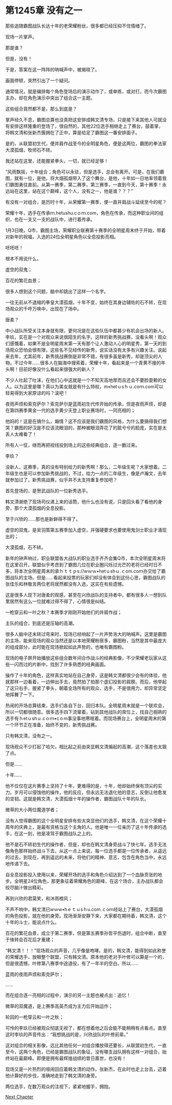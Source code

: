 # 第1245章 没有之一

那些追随霸图战队长达十年的老荣耀粉丝，很多都已经压抑不住情绪了。

现场一片掌声。

那是谁？

但是，没有！

于是，答案在这一阵阵的呐喊声中，被揭晓了。

画面停顿，突然引出了一个疑问。

通常情况，就是编排每个角色登场后的演示动作了，或单练，或对打。而今次霸图主办，却在角色演示中突出了组合这一主题。

这些组合竟然都不是，那么到底是？

掌声经久不息，霸图总算也没真把这安排成韩文清专场，只是接下来其他人可就没有安排这样隆重的登场了，很自然的，其他22位选手相继走上了赛台，鼓着掌，将韩文清和张新杰簇拥在了正中，算是给足了霸图这一番安排面子。

是的，从联盟初生代，便并肩作战至今的全明星角色，便是这两位，霸图的拳法家大漠孤烟，牧师石不转。

我还站在这里，还能握紧拳头，一切，就已经足够！

“风雨飘摇，十年组合；角色可以永驻，但是选手，总会有离开。可是，在我们霸图，就有一位，是他，将大烟孤烟带入了这个舞台，是他，十年如一日地率领着我们霸图勇往直前。从第一赛季，第二赛季，第三赛季，一直到今天，第十赛季！永远站在这里，站在这个巅峰，这个人，没有之一，他是谁？？？”

有没有一对组合，是历时十年，从荣耀第一赛季，便一直并肩战斗延续至今的呢？

荣耀十年，选手在传承ｍ.hetushu.cｏｍ.com，角色在传承，而这种职业间的组织，也在一支又一支的战队中，进行着传承。

1月3日晚，Q市，霸图主场，荣耀职业联赛第十赛季的全明星周末终于开始，带着对新年的祝福，入选的24位全明星角色以全息投影亮相。

呸呸呸！

根本不用说什么。

虚空的双鬼；

百花的繁花血景；

很多人想到这个问题，脑中却跳出了这样一个名字。

一往无前从不退缩的拳皇大漠孤烟，十年不变，始终在其身边辅佐的石不转，在现场观众的千呼万唤中，出现在了场中。

唐柔？

中小战队所受关注本身就有限，更何况是在这些队伍中都甚少有机会出场的新人。李玖，实在是一个对观众来说很陌生的名字。这样的新秀挑战赛，没看头啊！观众们感慨着，如果不是全明星周末第一天有那个让人激动人心的明星秀，第一天的到场观众恐怕会很有限，这些名不见经传的新秀，说实话没有太多有兴趣关注。说起来去年，尤其前年，新秀挑战赛倒是非常不错，有很多虽是新秀，却是顶尖的人物。不过今年……很多人在脑海中搜索着，荣耀十年，看起来是一个青黄不接的年头啊！目前好像没什么看起来很强大的新人？

不少人吐起了吐沫，在他们心中这就是一个不知天高地厚而且还会不要脸耍赖的女人。以为这里是哪？真以为美女就是有什么特权，m•hetｕsｈｕ.coｍ.com可以轻易得到大家原谅的吗？滚吧！

夜雨声烦和索克萨尔？索克萨尔是蓝雨初生代传开始的传承，但是夜雨声烦，却是在第四赛季黄金一代的选手黄少天登上职业赛场时，一同亮相的；

他妈的！这是在搞什么，煽情？这不应该是我们霸图的风格，为什么要搞得我们想哭？霸图的好汉是不应该流眼泪的，那种被眼泪弄花了的脏兮兮的脸庞，实在是太丢人太难看了！

所有人一怔，继而再把视线投到场上的这些经典组合，逐一数过来。

李玖？

没新人，这赛季，真的没有特别给力的新秀啊！那么，二年级生呢？大家想着。二年级生也是可以参加新秀挑战的，不过，给力一点的二年级生，像是卢瀚文，去年就参加过了，新秀挑战赛，似乎并不太支持重复参加吧？

首先登场的，是贺武战队的一位新秀选手。

韩文清谢绝了现场司仪递上来的话筒，他什么也没有说，只是回头看了看他的身旁，那个大漠孤烟的全息投影。

至于兴欣的……那也是新鲜得不得了。

虚空的双鬼，是吴羽策第五赛季加入虚空，并强硬要求也要使用鬼剑士职业才涌现出的；

大漠孤烟，石不转。

新年的钟声响过，职业联盟各大战队的职业选手齐齐会集Q市，本次全明星周末将在这里召开。联盟似乎考虑到了霸图几位在职业圈闪烁过光芒的老将已经时日不多，将本次全明星周末的承ｈｔｔｐs://wｗｗ•hetｕshｕ.ｃom.coｍ办交给了霸图战队的主场。但是……看起来投票的玩家们却没有体会到这份心思，霸图战队的张佳乐和林敬言两位老将居然都没有入选，这实在有些遗憾。

这是很多人现下对唐柔的观感，甚至在兴欣战队的支持者中，都有很多人一想到队里居然有这么一位就难过得不得了，心情很是纠结。

一枪穿云和一叶之秋？本赛季才刚刚开始他们的并肩作战；

主队的组合，到底还是压轴的高潮。

很多人脑中还未转过弯来时，现场已经响起了一片声势浩大的呐喊声。这里是霸图的主场，能来现场的观众当然还是以本地荣耀粉居多，霸图粉，当然是其中最庞大的组成部分，此时能在现场掀起如此声势的，也唯有霸图粉。

现场的电子屏开始播放这些组合数年间合作战斗的经典影像，不少荣耀老玩家从这些一闪而过的片断中，找到了许多熟悉的经典画面。

操作了十年的角色，这样真实地站在自己身旁，这是韩文清都很少会有的体验，他就那样一边看着，一边伸出手去，竟然拍了拍那个虚幻投影的肩膀。而后，他举起了这只右手，握紧了拳头，朝着全场所有的观众、选手，不是很用力，却异常坚定地挥舞了一下。

热闹的开场总算结束，选手们各自下台，回归本队。全明星周末就是一个联欢会，所以一切都很随意。很多选手四下流窜着，钻到其他战队的席位上，找自己相熟的选手有ｈetｕshｕ.cｏｍ•cｏm事没事地寒暄着。而现场赛台上，全明星周末的第一个环节正在准备，始终不变的，新秀挑战赛。

只有韩文清，没有之一。

现场观众不少打起了哈欠，相比起之前由突显韩文清煽起的高潮，这个落差也太狠了点。

但是……

十年……

他不仅仅在这片赛季上坚持了十年，更难得的是，十年，他却始终保有顶尖的实力。岁月可以侵蚀他的操作，他的反应，但永远无法退化他的意志，反倒让他愈发的坚韧。这就是韩文清，大漠孤烟十年的操作者，霸图战队十年的队长。

微草的大小两位魔道学者；

没有人觉得霸图的这个全明星安排有些太突显他们的选手，韩文清，在这个荣耀十周年的庆典上，是最有资格当这个主角的人。他是唯一一位亲历了这十年传承的选手，在这一刻，他是凌驾于霸图战队之上的。

他不是石不转初生代的操作者，但是，却也在韩文清身旁战斗了快七年。选手无法像角色那样始终战斗下去，从这一点上来说，每一位选手都是一位传承者，从遥远的过去，到现在，再到遥远的未来，将他们的精神、意志，包含在角色当中，永远地传递下去。

自全息投影投入使用以来，荣耀开场的选手和角色介绍达到了一个血脉贲张的地步。全明星24位角色，那更象征着荣耀角色的巅峰，在这个场合，主办战队都会绞尽脑汁做出精彩。

再到兴欣的君莫笑，和沐雨橙风；

不声不响中，韩文清已wｗw•hｅｔｕsｈu.com.ｃoｍ经站上了赛台，大漠孤烟的角色投影，就在他的身旁。现场渐渐安静下来，大家都在期待着，韩文清，这个十年的斗士，能说点什么。

百花的繁花血景，成立于第二赛季，但是第五赛季孙哲平伤退时，组合中断，直至于锋转会百花后才重建；

“韩文清！！！”现场观众的声音，几乎像是咆哮。是的，韩文清，能得到如此称誉的荣耀选手，放眼整个联盟，只有韩文清。原本他的老对手叶修可以算是一个的，但是很遗憾，叶修第八赛季中途退役，有了一年半的空白。所以……

蓝雨的夜雨声烦和索克萨尔；

……

而在组合逐一亮相的过程中，演示的另一主题也被点出：追忆！

微草的双魔道，是上赛季高英杰成为主力后开始运作；

轮回的一枪穿云和一叶之秋；

可怜的李玖已经被观众彻底无视了，都在想着他之后会能不能稍稍有点看点。直至这时李玖的声音传出：“我想挑战的是，兴欣战队的叶修前辈。”

这对组合的相关影像，远比其他任何一对组合播放得还要长，从联盟初生代，一直至今，这两个角色，已经是霸图战队的象征，没有哪支战队拥有这样一对组合，始终站在最巅峰。即便是拥有最辉煌战绩的昔日嘉世，也没有！

现场又是一片热烈的喧闹回应着韩文清的动作。张新杰，在此时也走上台去，迈着他计算好的步伐，准确地走到了韩文清的身旁。

两位选手，在数万观众的注视下，紧紧地握手，拥抱。



[Next Chapter](%E7%AC%AC1246%E7%AB%A0%20%E8%AF%B7%E5%89%8D%E8%BE%88%E6%8C%87%E6%95%99.md)